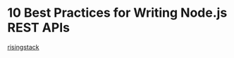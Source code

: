 # 10 Best Practices for Writing Node.js REST APIs

[risingstack](https://blog.risingstack.com/10-best-practices-for-writing-node-js-rest-apis/)
